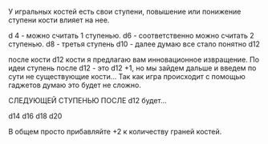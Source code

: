 У игральных костей есть свои ступени, повышение или понижение ступени кости влияет на нее.

d 4 - можно считать 1 ступенью.
d6 - соответственно можно считать 2 ступенью.
d8 - третья ступень
d10 - далее думаю все стало понятно
d12

после кости d12 кости я предлагаю вам инновационное извращение. По идеи ступень после d12 - это d12 +1, но мы зайдем дальше и введем по сути не существующие кости... Так как игра происходит с помощью гаджетов думаю это будет не сложно.

СЛЕДУЮЩЕЙ СТУПЕНЬЮ ПОСЛЕ d12 будет...

d14
d16
d18
d20

В общем просто прибавляйте +2 к количеству граней костей. 